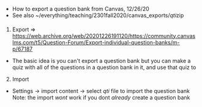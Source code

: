 - How to export a question bank from Canvas, 12/26/20 
- See also ~/everything/teaching/2301fall2020/canvas_exports/*qti*zip
####
1. Export => https://web.archive.org/web/20201226191120/https://community.canvaslms.com/t5/Question-Forum/Export-individual-question-banks/m-p/67187
- The basic idea is you can't export a question bank but you can make a quiz with all of the questions in a question bank in it, and use that quiz to 

2. Import
- Settings -> import content -> select *qti* file to import the question bank 
Note: the import *wont* work if you dont *already* create a question bank
